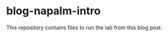 # blog-napalm-intro

This repository contains files to run the lab from this blog post.

<!-- vim: set et ff=unix tw=80 sts=4 ts=4 ft=markdown ff=unix fenc=utf-8 spell spl=en: -->
